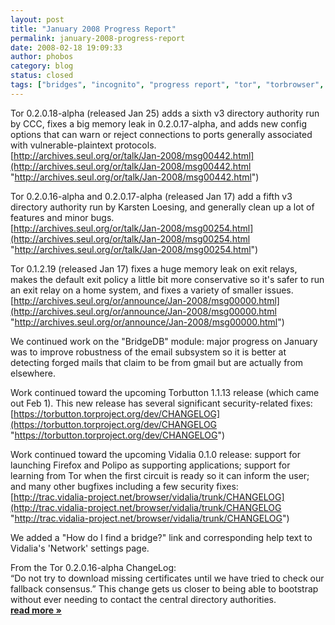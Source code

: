 ```yaml
---
layout: post
title: "January 2008 Progress Report"
permalink: january-2008-progress-report
date: 2008-02-18 19:09:33
author: phobos
category: blog
status: closed
tags: ["bridges", "incognito", "progress report", "tor", "torbrowser", "torbutton"]
---
```


Tor 0.2.0.18-alpha (released Jan 25) adds a sixth v3 directory authority run by CCC, fixes a big memory leak in 0.2.0.17-alpha, and adds new config options that can warn or reject connections to ports generally associated with vulnerable-plaintext protocols.  
 [http://archives.seul.org/or/talk/Jan-2008/msg00442.html](http://archives.seul.org/or/talk/Jan-2008/msg00442.html "http://archives.seul.org/or/talk/Jan-2008/msg00442.html")

Tor 0.2.0.16-alpha and 0.2.0.17-alpha (released Jan 17) add a fifth v3 directory authority run by Karsten Loesing, and generally clean up a lot of features and minor bugs.  
 [http://archives.seul.org/or/talk/Jan-2008/msg00254.html](http://archives.seul.org/or/talk/Jan-2008/msg00254.html "http://archives.seul.org/or/talk/Jan-2008/msg00254.html")

Tor 0.1.2.19 (released Jan 17) fixes a huge memory leak on exit relays, makes the default exit policy a little bit more conservative so it's safer to run an exit relay on a home system, and fixes a variety of smaller issues.  
 [http://archives.seul.org/or/announce/Jan-2008/msg00000.html](http://archives.seul.org/or/announce/Jan-2008/msg00000.html "http://archives.seul.org/or/announce/Jan-2008/msg00000.html")

We continued work on the "BridgeDB" module: major progress on January was to improve robustness of the email subsystem so it is better at detecting forged mails that claim to be from gmail but are actually from elsewhere.

Work continued toward the upcoming Torbutton 1.1.13 release (which came out Feb 1). This new release has several significant security-related fixes:  
 [https://torbutton.torproject.org/dev/CHANGELOG](https://torbutton.torproject.org/dev/CHANGELOG "https://torbutton.torproject.org/dev/CHANGELOG")

Work continued toward the upcoming Vidalia 0.1.0 release: support for launching Firefox and Polipo as supporting applications; support for learning from Tor when the first circuit is ready so it can inform the user; and many other bugfixes including a few security fixes:  
 [http://trac.vidalia-project.net/browser/vidalia/trunk/CHANGELOG](http://trac.vidalia-project.net/browser/vidalia/trunk/CHANGELOG "http://trac.vidalia-project.net/browser/vidalia/trunk/CHANGELOG")

We added a "How do I find a bridge?" link and corresponding help text to Vidalia's 'Network' settings page.

From the Tor 0.2.0.16-alpha ChangeLog:  
 “Do not try to download missing certificates until we have tried to check our fallback consensus.” This change gets us closer to being able to bootstrap without ever needing to contact the central directory authorities. [**read more »**](https://blog.torproject.org/blog/january-2008-progress-report)
